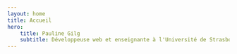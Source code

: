 ```yaml
---
layout: home
title: Accueil
hero:
    title: Pauline Gilg
    subtitle: Développeuse web et enseignante à l'Université de Strasbourg
---
```

